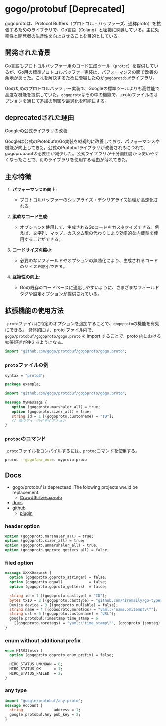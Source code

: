 # gogo/protobuf [Deprecated]

gogoprotoは、Protocol Buffers（プロトコル・バッファーズ、通称proto）を拡張するためのライブラリで、Go言語（Golang）と密接に関連している。主に効率性と開発者の生産性を向上させることを目的としている。

## 開発された背景

Go言語もプロトコルバッファー用のコード生成ツール（`protoc`）を提供しているが、Go用の標準プロトコルバッファー実装は、パフォーマンスの面で改善の余地があった。これを解決するために登場したのが`gogoprotobuf`ライブラリ。

Goのためのプロトコルバッファー実装で、Googleの標準ツールよりも高性能で高度な機能を提供していた。`gogoproto`はその中の機能で、.protoファイルのオプションを通じて追加の制御や最適化を可能にする。

## deprecatedされた理由

Googleの公式ライブラリの改善:

Googleは公式のProtobufのGo実装を継続的に改善しており、パフォーマンスや機能が向上してきた。公式のProtobufライブラリが改善されるにつれて、gogoprotobufの必要性が減少した。公式ライブラリが十分高性能かつ使いやすくなったことで、別のライブラリを使用する理由が薄れてきた。

## 主な特徴

1. **パフォーマンスの向上**:
   - プロトコルバッファーのシリアライズ・デシリアライズ処理が高速化される。

2. **柔軟なコード生成**:
   - オプションを使用して、生成されるGoコードをカスタマイズできる。例えば、文字列、マップ、カスタム型の代わりにより効率的な内蔵型を使用することができる。

3. **コードサイズの縮小**:
   - 必要のないフィールドやオプションの無効化により、生成されるコードのサイズを縮小できる。

4. **互換性の向上**:
   - Goの既存のコードベースに適応しやすいように、さまざまなフィールドタグや設定オプションが提供されている。

## 拡張機能の使用方法

`.proto`ファイルに特定のオプションを追加することで、`gogoproto`の機能を有効にできる。
具体的には、proto ファイル内で、`gogo/protobuf/gogoproto/gogo.proto` を import することで、proto 内における拡張記述が使えるようになる。

```proto
import "github.com/gogo/protobuf/gogoproto/gogo.proto";
```

### `proto`ファイルの例

```proto
syntax = "proto3";

package example;

import "github.com/gogo/protobuf/gogoproto/gogo.proto";

message MyMessage {
   option (gogoproto.marshaler_all) = true;
   option (gogoproto.sizer_all) = true;
   string id = 1 [(gogoproto.customname) = "ID"];
   // 他のフィールドやオプション
}
```

### `protoc`のコマンド

`.proto`ファイルをコンパイルするには、`protoc`コマンドを使用する。

```sh
protoc --gogofast_out=. myproto.proto
```

## Docs

- gogo/protobuf is deprectead. The folowing projects would be replacement.
  - [CrowdStrike/csproto](https://github.com/CrowdStrike/csproto)
- [docs](https://pkg.go.dev/github.com/gogo/protobuf/gogoproto)
- [github](https://github.com/gogo/protobuf)
  - [plugin](https://pkg.go.dev/github.com/gogo/protobuf/plugin)

### header option

```proto
option (gogoproto.marshaler_all) = true;
option (gogoproto.sizer_all) = true;
option (gogoproto.unmarshaler_all) = true;
option (gogoproto.goproto_getters_all) = false;
```

### filed option

```proto
message XXXXRequest {
  option (gogoproto.goproto_stringer) = false;
  option (gogoproto.equal)            = false;
  option (gogoproto.goproto_getters)  = false;

  string id = 1 [(gogoproto.casttype) = "ID"];
  bytes txID = 2 [(gogoproto.casttype) = "github.com/hiromaily/go-types/types.TxID"];
  Device device = 3 [(gogoproto.nullable) = false];
  string name = 4 [(gogoproto.moretags) = "yaml:\"name,omitempty\""];
  string url = 5 [(gogoproto.customname) = "URL"];
  google.protobuf.Timestamp time_stamp = 6
    [(gogoproto.moretags) = "yaml:\"time_stamp\"", (gogoproto.jsontag) = "time_stamp,omitempty", (gogoproto.nullable) = false];
}
```

### enum without additional prefix

```proto
enum HIROStatus {
  option (gogoproto.goproto_enum_prefix) = false;

  HIRO_STATUS_UNKNOWN = 0;
  HIRO_STATUS_OK      = 1;
  HIRO_STATUS_FAILED  = 2;
}
```

### any type

```proto
import "google/protobuf/any.proto";
message Account {
  string              address = 1;
  google.protobuf.Any pub_key = 2;
}
```
